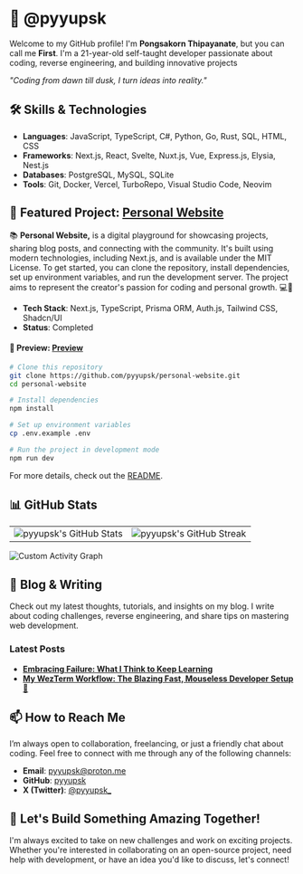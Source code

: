# 🚀 @pyyupsk

Welcome to my GitHub profile! I'm **Pongsakorn Thipayanate**, but you can call me **First**. I'm a 21-year-old self-taught developer passionate about coding, reverse engineering, and building innovative projects

<em>_"Coding from dawn till dusk, I turn ideas into reality."_</em>

## 🛠️ Skills & Technologies

-   **Languages**: JavaScript, TypeScript, C#, Python, Go, Rust, SQL, HTML, CSS
-   **Frameworks**: Next.js, React, Svelte, Nuxt.js, Vue, Express.js, Elysia, Nest.js
-   **Databases**: PostgreSQL, MySQL, SQLite
-   **Tools**: Git, Docker, Vercel, TurboRepo, Visual Studio Code, Neovim

## 🌟 Featured Project: [Personal Website](https://github.com/pyyupsk/personal-website)

📚 **Personal Website,** is a digital playground for showcasing projects, sharing blog posts, and connecting with the community. It's built using modern technologies, including Next.js, and is available under the MIT License. To get started, you can clone the repository, install dependencies, set up environment variables, and run the development server. The project aims to represent the creator's passion for coding and personal growth. 💻🚀

-   **Tech Stack**: Next.js, TypeScript, Prisma ORM, Auth.js, Tailwind CSS, Shadcn/UI
-   **Status**: Completed

#### 🚀 **Preview**: [Preview](https://pyyupsk.vercel.app/)

```bash
# Clone this repository
git clone https://github.com/pyyupsk/personal-website.git
cd personal-website

# Install dependencies
npm install

# Set up environment variables
cp .env.example .env

# Run the project in development mode
npm run dev
```

For more details, check out the [README](https://github.com/pyyupsk/personal-website/blob/main/README.md).

## 📊 GitHub Stats

<table>
  <tr>
    <td>
      <img src="https://github-readme-stats.vercel.app/api?username=pyyupsk&show_icons=true&hide_border=true&bg_color=1e1e2e&text_color=cdd6f4&icon_color=cba6f7&title_color=94e2d5" alt="pyyupsk's GitHub Stats">
    </td>
    <td>
      <img src="https://streak-stats.demolab.com?user=pyyupsk&theme=catppuccin-mocha&hide_border=true" alt="pyyupsk's GitHub Streak" />
    </td>
  </tr>
</table>

![Custom Activity Graph](https://github-readme-activity-graph.vercel.app/graph?username=pyyupsk&bg_color=1e1e2e&color=cdd6f4&line=cba6f7&point=94e2d5&area=true&hide_border=true)

## 📝 Blog & Writing

Check out my latest thoughts, tutorials, and insights on my blog. I write about coding challenges, reverse engineering, and share tips on mastering web development.

### **Latest Posts**

-   **[Embracing Failure: What I Think to Keep Learning](https://pyyupsk.vercel.app/post/4d90a9c1-85f9-4818-a383-f89df4bc6820)**
-   **[My WezTerm Workflow: The Blazing Fast, Mouseless Developer Setup 🚀](https://pyyupsk.vercel.app/post/b677f359-f99b-4e23-8784-d733fe5a7154)**

## 📫 How to Reach Me

I’m always open to collaboration, freelancing, or just a friendly chat about coding. Feel free to connect with me through any of the following channels:

-   **Email**: [pyyupsk@proton.me](mailto:pyyupsk@proton.me)
-   **GitHub**: [pyyupsk](https://github.com/pyyupsk)
-   **X (Twitter)**: [@pyyupsk_](https://x.com/pyyupsk_)

## 🤝 Let's Build Something Amazing Together!

I'm always excited to take on new challenges and work on exciting projects. Whether you're interested in collaborating on an open-source project, need help with development, or have an idea you'd like to discuss, let's connect!
